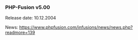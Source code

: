 ### PHP-Fusion v5.00
Release date: 10.12.2004

News: https://www.phpfusion.com/infusions/news/news.php?readmore=139
